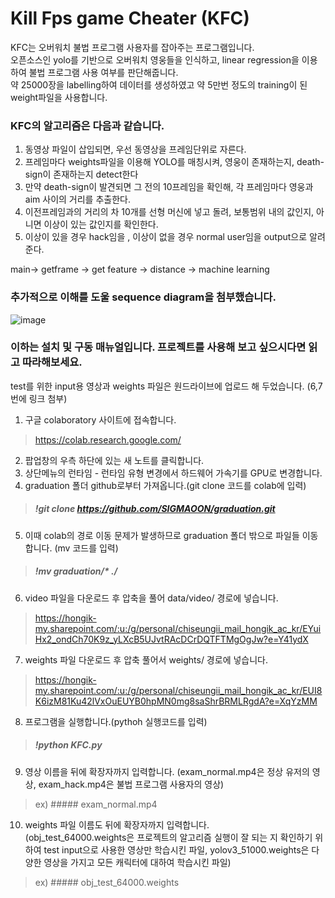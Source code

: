 # Kill Fps game Cheater (KFC)     
     
KFC는 오버워치 불법 프로그램 사용자를 잡아주는 프로그램입니다.        
오픈소스인 yolo를 기반으로 오버워치 영웅들을 인식하고, linear regression을 이용하여 불법 프로그램 사용 여부를 판단해줍니다.     
약 25000장을 labelling하여 데이터를 생성하였고 약 5만번 정도의 training이 된 weight파일을 사용합니다.     
     
### KFC의 알고리즘은 다음과 같습니다.      
      
1. 동영상 파일이 삽입되면, 우선 동영상을 프레임단위로 자른다.       
2. 프레임마다 weights파일을 이용해 YOLO를 매칭시켜, 영웅이 존재하는지, death-sign이 존재하는지 detect한다    
3. 만약 death-sign이 발견되면 그 전의 10프레임을 확인해, 각 프레임마다 영웅과 aim 사이의 거리를 추출한다.      
4. 이전프레임과의 거리의 차 10개를 선형 머신에 넣고 돌려, 보통범위 내의 값인지, 아니면 이상이 있는 값인지를 확인한다.      
5. 이상이 있을 경우 hack임을 , 이상이 없을 경우 normal user임을 output으로 알려준다.      

main-> getframe -> get feature -> distance -> machine learning     
### 추가적으로 이해를 도울 sequence diagram을 첨부했습니다.     
![image](https://user-images.githubusercontent.com/45477589/102713470-d4462480-430b-11eb-9c63-3a4f5311ebef.png)     
  
### 이하는 설치 및 구동 매뉴얼입니다. 프로젝트를 사용해 보고 싶으시다면 읽고 따라해보세요.    
test를 위한 input용 영상과 weights 파일은 원드라이브에 업로드 해 두었습니다. (6,7번에 링크 첨부)     
      
1. 구글 colaboratory 사이트에 접속합니다.     
> https://colab.research.google.com/      
2. 팝업창의 우측 하단에 있는 새 노트를 클릭합니다.     
3. 상단메뉴의 런타임 - 런타임 유형 변경에서 하드웨어 가속기를 GPU로 변경합니다.     
4. graduation 폴더 github로부터 가져옵니다.(git clone 코드를 colab에 입력)       
> ##### !git clone https://github.com/SIGMAOON/graduation.git      
5. 이때 colab의 경로 이동 문제가 발생하므로 graduation 폴더 밖으로 파일들 이동합니다. (mv 코드를 입력)     
> ##### !mv graduation/* ./     
6. video 파일을 다운로드 후 압축을 풀어 data/video/ 경로에 넣습니다.     
> https://hongik-my.sharepoint.com/:u:/g/personal/chiseungii_mail_hongik_ac_kr/EYuiHx2_ondCh70K9z_yLXcB5UJvtRAcDCrDQTFTMgOgJw?e=Y41ydX      
7. weights 파일 다운로드 후 압축 풀어서 weights/ 경로에 넣습니다.       
> https://hongik-my.sharepoint.com/:u:/g/personal/chiseungii_mail_hongik_ac_kr/EUI8K6izM81Ku42lVxOuEUYB0hpMN0mg8saShrBRMLRgdA?e=XqYzMM       
8. 프로그램을 실행합니다.(pythoh 실행코드를 입력)       
> ##### !python KFC.py      
9. 영상 이름을 뒤에 확장자까지 입력합니다. (exam_normal.mp4은 정상 유저의 영상, exam_hack.mp4은 불법 프로그램 사용자의 영상)      
> ex) ##### exam_normal.mp4        
10. weights 파일 이름도 뒤에 확장자까지 입력합니다.       
(obj_test_64000.weights은 프로젝트의 알고리즘 실행이 잘 되는 지 확인하기 위하여 test input으로 사용한 영상만 학습시킨 파일, yolov3_51000.weights은 다양한 영상을 가지고 모든 캐릭터에 대하여 학습시킨 파일)          
> ex) ##### obj_test_64000.weights      
